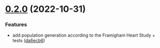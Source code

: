 # [0.2.0](https://github.com/francescopisu/CVD-risk-scores/compare/deploy-0.1.0...deploy-0.2.0) (2022-10-31)


### Features

* add population generation according to the Framigham Heart Study + tests ([da6ecb6](https://github.com/francescopisu/CVD-risk-scores/commit/da6ecb662d7a6be1957607bbe950df2e26a6d49a))
